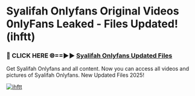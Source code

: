 # Syalifah Onlyfans Original Videos 0nlyFans Leaked - Files Updated! (ihftt)

<h3>🔴 CLICK HERE 🌐==►► <a href="https://tinyurl.com/ehrbuxhb" rel="nofollow">Syalifah Onlyfans Updated Files</a></h3>

Get Syalifah Onlyfans and all content. Now you can access all videos and pictures of Syalifah Onlyfans. New Updated Files 2025!

[![ihftt](https://i.imgur.com/lVYEuWS.gif)](https://tinyurl.com/ehrbuxhb)
